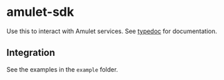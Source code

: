 # amulet-sdk

Use this to interact with Amulet services. See [typedoc](docs/index.html) for documentation.

## Integration

See the examples in the `example` folder.
